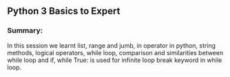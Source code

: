 ## Python 3 Basics to Expert
### Summary:
In this session we learnt list, range and jumb, in operator in python, string methods, logical operators, while loop, comparison and similarities between while loop and if,  while True: is used for infinite loop break keyword in while loop.
